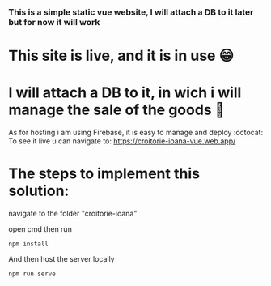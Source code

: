 ### This is a simple static vue website, I will attach a DB to it later but for now it will work

# This site is live, and it is in use 😁
# I will attach a DB to it, in wich i will manage the sale of the goods 🎁 

 As for hosting i am using Firebase, it is easy to manage and deploy :octocat:
 To see it live u can navigate to: https://croitorie-ioana-vue.web.app/



# The steps to implement this solution: 

 navigate to the folder "croitorie-ioana"

 open cmd then run

```
npm install
```

 And then host the server locally
```
npm run serve
```

